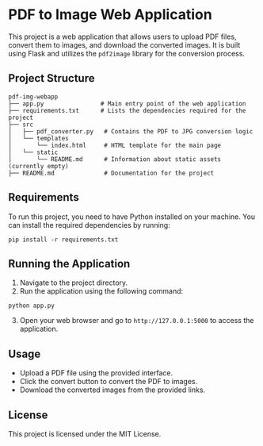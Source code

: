# PDF to Image Web Application

This project is a web application that allows users to upload PDF files, convert them to images, and download the converted images. It is built using Flask and utilizes the `pdf2image` library for the conversion process.

## Project Structure

```
pdf-img-webapp
├── app.py                # Main entry point of the web application
├── requirements.txt      # Lists the dependencies required for the project
├── src
│   ├── pdf_converter.py   # Contains the PDF to JPG conversion logic
│   └── templates
│       └── index.html     # HTML template for the main page
│   └── static
│       └── README.md      # Information about static assets (currently empty)
├── README.md              # Documentation for the project
```

## Requirements

To run this project, you need to have Python installed on your machine. You can install the required dependencies by running:

```
pip install -r requirements.txt
```

## Running the Application

1. Navigate to the project directory.
2. Run the application using the following command:

```
python app.py
```

3. Open your web browser and go to `http://127.0.0.1:5000` to access the application.

## Usage

- Upload a PDF file using the provided interface.
- Click the convert button to convert the PDF to images.
- Download the converted images from the provided links.

## License

This project is licensed under the MIT License.